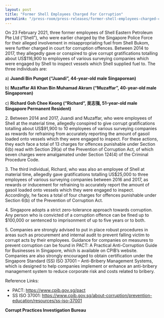 ```yaml
---
layout: post
title: "Former Shell Employees Charged For Corruption"
permalink: "/press-room/press-releases/former-shell-employees-charged-corruption"
---
```

On 23 February 2021, three former employees of Shell Eastern Petroleum Pte Ltd (“Shell”), who were earlier charged by the Singapore Police Force for their alleged involvement in misappropriating fuel from Shell Bukom, were further charged in court for corruption offences. Between 2014 to 2017, they allegedly gave or conspired to give corrupt gratifications totalling about US$116,900 to employees of various surveying companies which were engaged by Shell to inspect vessels which Shell supplied fuel to. The three individuals are:

a) **Juandi Bin Pungot (“Juandi”, 44-year-old male Singaporean)**

b) **Muzaffar Ali Khan Bin Muhamad Akram (“Muzaffar”, 40-year-old male Singaporean)**

c) **Richard Goh Chee Keong (“Richard”, 吴志强, 51-year-old male Singapore Permanent Resident)**

2\.         Between 2014 and 2017, Juandi and Muzaffar, who were employees of Shell at the material time, allegedly conspired to give corrupt gratifications totalling about US$91,900 to 10 employees of various surveying companies as rewards for refraining from accurately reporting the amount of gasoil loaded onto vessels which they were engaged to inspect. For these actions, they each face a total of 13 charges for offences punishable under Section 6(b) read with Section 29(a) of the Prevention of Corruption Act, of which seven charges were amalgamated under Section 124(4) of the Criminal Procedure Code.

3\.         The third individual, Richard, who was also an employee of Shell at material time, allegedly gave gratifications totalling US$25,000 to three employees of various surveying companies between 2016 and 2017, as rewards or inducement for refraining to accurately report the amount of gasoil loaded onto vessels which they were engaged to inspect. Accordingly, he faces a total of four charges for offences punishable under Section 6(b) of the Prevention of Corruption Act.

4\.         Singapore adopts a strict zero-tolerance approach towards corruption. Any person who is convicted of a corruption offence can be fined up to $100,000 or sentenced to imprisonment of up to five years or to both.

5\.         Companies are strongly advised to put in place robust procedures in areas such as procurement and internal audit to prevent falling victim to corrupt acts by their employees. Guidance for companies on measures to prevent corruption can be found in PACT: A Practical Anti-Corruption Guide for Businesses in Singapore, which is available on CPIB’s website. Companies are also strongly encouraged to obtain certification under the Singapore Standard (SS) ISO 37001 – Anti-Bribery Management Systems, which is designed to help companies implement or enhance an anti-bribery management system to reduce corporate risk and costs related to bribery.

Reference Links:
* PACT: <a href="https://www.cpib.gov.sg/pact">https://www.cpib.gov.sg/pact</a><br />
* SS ISO 37001: <a href="https://www.cpib.gov.sg/about-corruption/prevention-education/resources/ss-iso-37001">https://www.cpib.gov.sg/about-corruption/prevention-education/resources/ss-iso-37001</a>
 
**Corrupt Practices Investigation Bureau**
